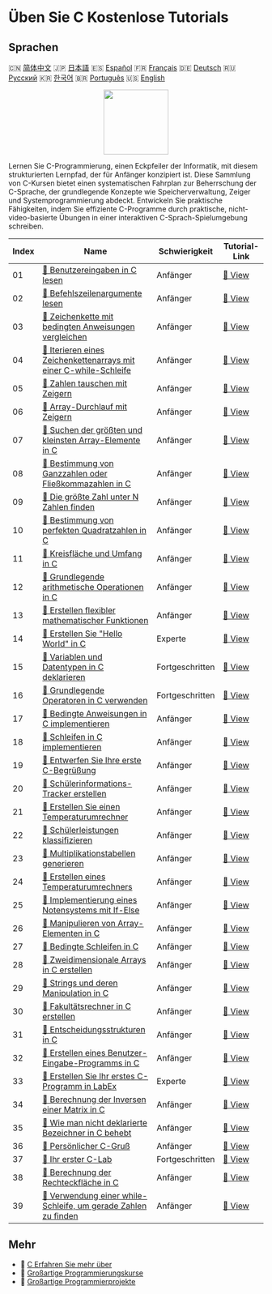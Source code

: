 # Üben Sie C Kostenlose Tutorials

## Sprachen

🇨🇳 [简体中文](README_zh.md) 🇯🇵 [日本語](README_ja.md) 🇪🇸 [Español](README_es.md) 🇫🇷 [Français](README_fr.md) 🇩🇪 [Deutsch](README_de.md) 🇷🇺 [Русский](README_ru.md) 🇰🇷 [한국어](README_ko.md) 🇧🇷 [Português](README_pt.md) 🇺🇸 [English](README.md) 

<div align="center">
<img width="128px" src="https://file.labex.io/path/GAbMWgBPUOxV.png">
</div>

Lernen Sie C-Programmierung, einen Eckpfeiler der Informatik, mit diesem strukturierten Lernpfad, der für Anfänger konzipiert ist. Diese Sammlung von C-Kursen bietet einen systematischen Fahrplan zur Beherrschung der C-Sprache, der grundlegende Konzepte wie Speicherverwaltung, Zeiger und Systemprogrammierung abdeckt. Entwickeln Sie praktische Fähigkeiten, indem Sie effiziente C-Programme durch praktische, nicht-video-basierte Übungen in einer interaktiven C-Sprach-Spielumgebung schreiben.

|   Index | Name                                                                                                                                                 | Schwierigkeit   | Tutorial-Link                                                                                      |
|---------|------------------------------------------------------------------------------------------------------------------------------------------------------|-----------------|----------------------------------------------------------------------------------------------------|
|      01 | [📖 Benutzereingaben in C lesen](https://labex.io/de/tutorials/c-read-user-input-in-c-136075)                                                        | Anfänger        | [🔗 View](https://labex.io/de/tutorials/c-read-user-input-in-c-136075)                             |
|      02 | [📖 Befehlszeilenargumente lesen](https://labex.io/de/tutorials/c-read-command-line-arguments-136077)                                                | Anfänger        | [🔗 View](https://labex.io/de/tutorials/c-read-command-line-arguments-136077)                      |
|      03 | [📖 Zeichenkette mit bedingten Anweisungen vergleichen](https://labex.io/de/tutorials/c-compare-string-using-conditional-statements-136079)          | Anfänger        | [🔗 View](https://labex.io/de/tutorials/c-compare-string-using-conditional-statements-136079)      |
|      04 | [📖 Iterieren eines Zeichenkettenarrays mit einer C-while-Schleife](https://labex.io/de/tutorials/c-iterating-string-array-with-c-while-loop-136081) | Anfänger        | [🔗 View](https://labex.io/de/tutorials/c-iterating-string-array-with-c-while-loop-136081)         |
|      05 | [📖 Zahlen tauschen mit Zeigern](https://labex.io/de/tutorials/c-swapping-numbers-with-pointers-123350)                                              | Anfänger        | [🔗 View](https://labex.io/de/tutorials/c-swapping-numbers-with-pointers-123350)                   |
|      06 | [📖 Array-Durchlauf mit Zeigern](https://labex.io/de/tutorials/c-array-traversal-using-pointers-123301)                                              | Anfänger        | [🔗 View](https://labex.io/de/tutorials/c-array-traversal-using-pointers-123301)                   |
|      07 | [📖 Suchen der größten und kleinsten Array-Elemente in C](https://labex.io/de/tutorials/c-finding-largest-and-smallest-array-elements-in-c-123271)   | Anfänger        | [🔗 View](https://labex.io/de/tutorials/c-finding-largest-and-smallest-array-elements-in-c-123271) |
|      08 | [📖 Bestimmung von Ganzzahlen oder Fließkommazahlen in C](https://labex.io/de/tutorials/c-determine-integer-or-float-in-c-123267)                    | Anfänger        | [🔗 View](https://labex.io/de/tutorials/c-determine-integer-or-float-in-c-123267)                  |
|      09 | [📖 Die größte Zahl unter N Zahlen finden](https://labex.io/de/tutorials/c-find-the-largest-number-among-n-numbers-123252)                           | Anfänger        | [🔗 View](https://labex.io/de/tutorials/c-find-the-largest-number-among-n-numbers-123252)          |
|      10 | [📖 Bestimmung von perfekten Quadratzahlen in C](https://labex.io/de/tutorials/c-determine-perfect-square-in-c-123221)                               | Anfänger        | [🔗 View](https://labex.io/de/tutorials/c-determine-perfect-square-in-c-123221)                    |
|      11 | [📖 Kreisfläche und Umfang in C](https://labex.io/de/tutorials/c-circle-area-and-circumference-in-c-123197)                                          | Anfänger        | [🔗 View](https://labex.io/de/tutorials/c-circle-area-and-circumference-in-c-123197)               |
|      12 | [📖 Grundlegende arithmetische Operationen in C](https://labex.io/de/tutorials/c-basic-arithmetic-operations-in-c-438262)                            | Anfänger        | [🔗 View](https://labex.io/de/tutorials/c-basic-arithmetic-operations-in-c-438262)                 |
|      13 | [📖 Erstellen flexibler mathematischer Funktionen](https://labex.io/de/tutorials/c-create-flexible-math-functions-446161)                            | Anfänger        | [🔗 View](https://labex.io/de/tutorials/c-create-flexible-math-functions-446161)                   |
|      14 | [📖 Erstellen Sie "Hello World" in C](https://labex.io/de/tutorials/c-create-hello-world-in-c-438286)                                                | Experte         | [🔗 View](https://labex.io/de/tutorials/c-create-hello-world-in-c-438286)                          |
|      15 | [📖 Variablen und Datentypen in C deklarieren](https://labex.io/de/tutorials/c-declare-variables-and-data-types-in-c-438287)                         | Fortgeschritten | [🔗 View](https://labex.io/de/tutorials/c-declare-variables-and-data-types-in-c-438287)            |
|      16 | [📖 Grundlegende Operatoren in C verwenden](https://labex.io/de/tutorials/c-use-basic-operators-in-c-438288)                                         | Fortgeschritten | [🔗 View](https://labex.io/de/tutorials/c-use-basic-operators-in-c-438288)                         |
|      17 | [📖 Bedingte Anweisungen in C implementieren](https://labex.io/de/tutorials/c-implement-conditionals-in-c-438331)                                    | Anfänger        | [🔗 View](https://labex.io/de/tutorials/c-implement-conditionals-in-c-438331)                      |
|      18 | [📖 Schleifen in C implementieren](https://labex.io/de/tutorials/c-implement-loops-in-c-438332)                                                      | Anfänger        | [🔗 View](https://labex.io/de/tutorials/c-implement-loops-in-c-438332)                             |
|      19 | [📖 Entwerfen Sie Ihre erste C-Begrüßung](https://labex.io/de/tutorials/c-craft-your-first-c-greeting-438337)                                        | Anfänger        | [🔗 View](https://labex.io/de/tutorials/c-craft-your-first-c-greeting-438337)                      |
|      20 | [📖 Schülerinformations-Tracker erstellen](https://labex.io/de/tutorials/c-build-student-information-tracker-438353)                                 | Anfänger        | [🔗 View](https://labex.io/de/tutorials/c-build-student-information-tracker-438353)                |
|      21 | [📖 Erstellen Sie einen Temperaturumrechner](https://labex.io/de/tutorials/c-create-a-temperature-converter-438383)                                  | Anfänger        | [🔗 View](https://labex.io/de/tutorials/c-create-a-temperature-converter-438383)                   |
|      22 | [📖 Schülerleistungen klassifizieren](https://labex.io/de/tutorials/c-classify-student-grades-438387)                                                | Anfänger        | [🔗 View](https://labex.io/de/tutorials/c-classify-student-grades-438387)                          |
|      23 | [📖 Multiplikationstabellen generieren](https://labex.io/de/tutorials/c-generate-multiplication-tables-438391)                                       | Anfänger        | [🔗 View](https://labex.io/de/tutorials/c-generate-multiplication-tables-438391)                   |
|      24 | [📖 Erstellen eines Temperaturumrechners](https://labex.io/de/tutorials/c-create-a-temperature-converter-446144)                                     | Anfänger        | [🔗 View](https://labex.io/de/tutorials/c-create-a-temperature-converter-446144)                   |
|      25 | [📖 Implementierung eines Notensystems mit If-Else](https://labex.io/de/tutorials/c-implement-grading-system-with-if-else-446149)                    | Anfänger        | [🔗 View](https://labex.io/de/tutorials/c-implement-grading-system-with-if-else-446149)            |
|      26 | [📖 Manipulieren von Array-Elementen in C](https://labex.io/de/tutorials/c-manipulate-array-elements-in-c-438261)                                    | Anfänger        | [🔗 View](https://labex.io/de/tutorials/c-manipulate-array-elements-in-c-438261)                   |
|      27 | [📖 Bedingte Schleifen in C](https://labex.io/de/tutorials/c-conditional-loops-in-c-438260)                                                          | Anfänger        | [🔗 View](https://labex.io/de/tutorials/c-conditional-loops-in-c-438260)                           |
|      28 | [📖 Zweidimensionale Arrays in C erstellen](https://labex.io/de/tutorials/c-create-two-dimensional-arrays-in-c-438259)                               | Anfänger        | [🔗 View](https://labex.io/de/tutorials/c-create-two-dimensional-arrays-in-c-438259)               |
|      29 | [📖 Strings und deren Manipulation in C](https://labex.io/de/tutorials/c-strings-and-manipulate-them-in-c-438258)                                    | Anfänger        | [🔗 View](https://labex.io/de/tutorials/c-strings-and-manipulate-them-in-c-438258)                 |
|      30 | [📖 Fakultätsrechner in C erstellen](https://labex.io/de/tutorials/c-create-factorial-calculator-in-c-438256)                                        | Anfänger        | [🔗 View](https://labex.io/de/tutorials/c-create-factorial-calculator-in-c-438256)                 |
|      31 | [📖 Entscheidungsstrukturen in C](https://labex.io/de/tutorials/c-decision-making-structures-in-c-438255)                                            | Anfänger        | [🔗 View](https://labex.io/de/tutorials/c-decision-making-structures-in-c-438255)                  |
|      32 | [📖 Erstellen eines Benutzer-Eingabe-Programms in C](https://labex.io/de/tutorials/c-create-user-input-program-in-c-438242)                          | Anfänger        | [🔗 View](https://labex.io/de/tutorials/c-create-user-input-program-in-c-438242)                   |
|      33 | [📖 Erstellen Sie Ihr erstes C-Programm in LabEx](https://labex.io/de/tutorials/c-create-your-first-c-program-in-labex-438241)                       | Experte         | [🔗 View](https://labex.io/de/tutorials/c-create-your-first-c-program-in-labex-438241)             |
|      34 | [📖 Berechnung der Inversen einer Matrix in C](https://labex.io/de/tutorials/c-compute-the-inverse-of-a-matrix-in-c-435161)                          | Anfänger        | [🔗 View](https://labex.io/de/tutorials/c-compute-the-inverse-of-a-matrix-in-c-435161)             |
|      35 | [📖 Wie man nicht deklarierte Bezeichner in C behebt](https://labex.io/de/tutorials/c-how-to-fix-undeclared-identifier-in-c-419180)                  | Anfänger        | [🔗 View](https://labex.io/de/tutorials/c-how-to-fix-undeclared-identifier-in-c-419180)            |
|      36 | [📖 Persönlicher C-Gruß](https://labex.io/de/tutorials/c-personalized-c-greeting-391828)                                                             | Anfänger        | [🔗 View](https://labex.io/de/tutorials/c-personalized-c-greeting-391828)                          |
|      37 | [📖 Ihr erster C-Lab](https://labex.io/de/tutorials/c-your-first-c-lab-391824)                                                                       | Fortgeschritten | [🔗 View](https://labex.io/de/tutorials/c-your-first-c-lab-391824)                                 |
|      38 | [📖 Berechnung der Rechteckfläche in C](https://labex.io/de/tutorials/c-calculating-rectangle-area-in-c-136085)                                      | Anfänger        | [🔗 View](https://labex.io/de/tutorials/c-calculating-rectangle-area-in-c-136085)                  |
|      39 | [📖 Verwendung einer while-Schleife, um gerade Zahlen zu finden](https://labex.io/de/tutorials/c-using-while-loop-to-find-even-numbers-136083)       | Anfänger        | [🔗 View](https://labex.io/de/tutorials/c-using-while-loop-to-find-even-numbers-136083)            |

## Mehr

- 🔗 [C Erfahren Sie mehr über](https://labex.io/de/skilltrees/c)
- 🔗 [Großartige Programmierungskurse](https://github.com/labex-labs/awesome-programming-courses)
- 🔗 [Großartige Programmierprojekte](https://github.com/labex-labs/awesome-programming-projects)


